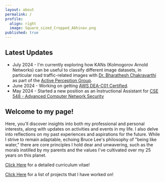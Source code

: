```yaml
---
layout: about
permalink: /
profile:
  align: right
  image: Square_sized_Cropped_Abhinav.png
published: true
---
```


## Latest Updates
* July 2024 - I'm currently exploring how KANs (Kolmogorov Arnold Networks) can be useful to classify different image datasets, in particular road traffic-related images with [Dr. Bharathesh Chakravarthi](https://chakravarthi589.github.io/) as part of the [Active Perception Group](https://faculty.engineering.asu.edu/yezhouyang/).
* June 2024 - Working on getting [AWS DEA-C01 Certified](https://aws.amazon.com/certification/certified-data-engineer-associate/).
* May 2024 - Started a new position as an Instructional Assistant for [CSE 548 - Advanced Computer Network Security](https://webapp4.asu.edu/bookstore/viewsyllabus/2234/43766)

Welcome to my page! 
--
Here, you'll discover insights into both my professional and personal interests, along with updates on activities and events in my life. I also delve into reflections on my past experiences and aspirations for the future. While I strive to remain adaptable, echoing Bruce Lee's philosophy of "being like water," there are core principles I hold dear and unwavering, such as the morals instilled by my parents and the values I've cultivated over my 25 years on this planet.

[Click Here](https://abhinavpy-asu.github.io/cv/) for a detailed curriculum vitae! 

[Click Here](https://abhinavpy-asu.github.io/projects/) for a list of projects that I have worked on!


